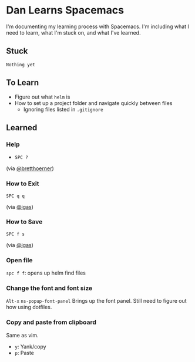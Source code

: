 # Dan Learns Spacemacs

I'm documenting my learning process with Spacemacs. I'm including what I need to learn, what I'm stuck on, and what I've learned.


## Stuck

```
Nothing yet
```

## To Learn

* Figure out what `helm` is
* How to set up a project folder and navigate quickly between files
  * Ignoring files listed in `.gitignore`


## Learned

### Help

* `SPC ?`

(via [@bretthoerner](https://twitter.com/bretthoerner))

### How to Exit

`SPC q q`

(via [@igas](https://github.com/igas))

### How to Save

`SPC f s`

(via [@igas](https://github.com/igas))

### Open file

`spc f f`: opens up helm find files

### Change the font and font size

`Alt-x` `ns-popup-font-panel`
Brings up the font panel. Still need to figure out how using dotfiles.

### Copy and paste from clipboard

Same as vim.

* `y`: Yank/copy
* `p`: Paste
